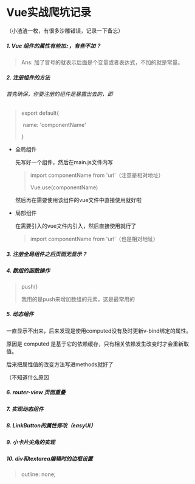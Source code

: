 # Vue实战爬坑记录

（小渣渣一枚，有很多沙雕错误，记录一下备忘）

##### 1. Vue 组件的属性有些加<kbd>:</kbd>，有些不加？

> Ans: 加了冒号的就表示后面是个变量或者表达式，不加的就是常量。

##### 2. 注册组件的方法

###### 首先确保，你要注册的组件是暴露出去的，即

> export default{
>
> ​	name: 'componentName'
>
> }

- 全局组件

  先写好一个组件，然后在main.js文件内写

  > import  componentName  from 'url'（注意是相对地址）
  >
  > Vue.use(componentName)

  然后再在需要使用该组件的vue文件中直接使用就好啦

  > <componentName></componentName>

- 局部组件

  在需要引入的vue文件内引入，然后直接使用就行了

  > import componentName from 'url'（也是相对地址）
  >
  > <componentName></componentName>

##### 3. 注册全局组件之后页面无显示？

##### 4. 数组的函数操作

> push()
>
> 我用的是push来增加数组的元素，这是最常用的

##### 5. 动态组件

一直显示不出来，后来发现是使用computed没有及时更新v-bind绑定的属性。

原因是 computed 是基于它的依赖缓存，只有相关依赖发生改变时才会重新取值。

后来把属性值的改变方法写进methods就好了

（不知道什么原因

##### 6. router-view 页面重叠

##### 7. 实现动态组件



##### 8. LinkButton的属性修改（easyUI）

##### 9. 小卡片尖角的实现

##### 10. div和textarea编辑时的边框设置

> outline: none;